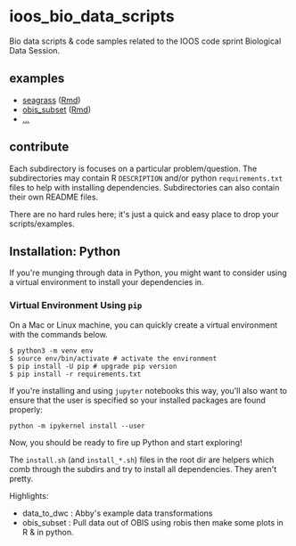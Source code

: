 # ioos_bio_data_scripts
Bio data scripts &amp; code samples related to the IOOS code sprint Biological Data Session.

## examples

- [seagrass](https://marinebon.github.io/ioos_bio_data_scripts/R/seagrass.html) ([Rmd](https://github.com/marinebon/ioos_bio_data_scripts/blob/master/R/seagrass.Rmd))
- [obis_subset](https://marinebon.github.io/ioos_bio_data_scripts/obis_subset/obis_subset.html) ([Rmd](https://github.com/marinebon/ioos_bio_data_scripts/blob/master/obis_subset/obis_subset.Rmd))
- [...](https://github.com/marinebon/ioos_bio_data_scripts)


## contribute

Each subdirectory is focuses on a particular problem/question.
The subdirectories may contain R `DESCRIPTION` and/or python `requirements.txt` files to help with installing dependencies.
Subdirectories can also contain their own README files.

There are no hard rules here; it's just a quick and easy place to drop your scripts/examples.

## Installation: Python
If you're munging through data in Python, you might want to consider using a virtual environment to install your dependencies in.

### Virtual Environment Using `pip`
On a Mac or Linux machine, you can quickly create a virtual environment with the commands below.

```
$ python3 -m venv env
$ source env/bin/activate # activate the environment
$ pip install -U pip # upgrade pip version
$ pip install -r requirements.txt
```

If you're installing and using `jupyter` notebooks this way, you'll also want to ensure that
the user is specified so your installed packages are found properly:

```
python -m ipykernel install --user
```

Now, you should be ready to fire up Python and start exploring!

The `install.sh` (and `install_*.sh`) files in the root dir are helpers which comb through the subdirs and try to install all dependencies.
They aren't pretty.

Highlights:

* data_to_dwc : Abby's example data transformations
* obis_subset : Pull data out of OBIS using robis then make some plots in R & in python. 
